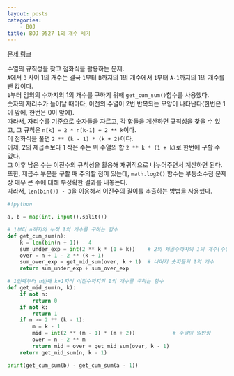 ```yaml
---
layout: posts
categories:
    - BOJ
title: BOJ 9527 1의 개수 세기
---
```


[문제 링크](https://www.acmicpc.net/problem/9527)

수열의 규칙성을 찾고 점화식을 활용하는 문제.  
`A`에서 `B` 사이 1의 개수는 결국 `1`부터 `B`까지의 1의 개수에서 `1`부터 `A-1`까지의 1의 개수를 뺀 값이다.  
`1`부터 임의의 수까지의 1의 개수를 구하기 위해 `get_cum_sum()`함수를 사용했다.  
숫자의 자리수가 늘어날 때마다, 이전의 수열이 2번 반복되는 모양이 나타난다(한번은 1이 앞에, 한번은 0이 앞에).  
따라서, 자리수를 기준으로 숫자들을 자르고, 각 합들을 계산하면 규칙성을 찾을 수 있고, 그 규칙은 `n[k] = 2 * n[k-1] + 2 ** k`이다.  
이 점화식을 풀면 `2 ** (k - 1) * (k + 2)`이다.  
이제, 2의 제곱수보다 1 작은 수는 위 수열의 합 `2 ** k * (1 + k)`로 한번에 구할 수 있다.  
그 이후 남은 수는 이진수의 규칙성을 활용해 재귀적으로 나누어주면서 계산하면 된다.  
또한, 제곱수 부분을 구할 때 주의할 점이 있는데, `math.log2()` 함수는 부동소수점 문제 상 매우 큰 수에 대해 부정확한 결과를 내놓는다.  
따라서, `len(bin()) - 3`을 이용해서 이진수의 길이를 추출하는 방법을 사용했다.

```python
#!python

a, b = map(int, input().split())

# 1부터 n까지의 누적 1의 개수를 구하는 함수
def get_cum_sum(n):
    k = len(bin(n + 1)) - 4
    sum_under_exp = int(2 ** k * (1 + k))    # 2의 제곱수까지의 1의 개수(수열의 합)
    over = n + 1 - 2 ** (k + 1)
    sum_over_exp = get_mid_sum(over, k + 1)  # 나머지 숫자들의 1의 개수
    return sum_under_exp + sum_over_exp

# 1번째부터 n번째 k+1자리 이진수까지의 1의 개수를 구하는 함수
def get_mid_sum(n, k):
    if not n:
        return 0
    if not k:
        return 1
    if n >= 2 ** (k - 1):
        m = k - 1
        mid = int(2 ** (m - 1) * (m + 2))            # 수열의 일반항
        over = n - 2 ** m
        return mid + over + get_mid_sum(over, k - 1)
    return get_mid_sum(n, k - 1)

print(get_cum_sum(b) - get_cum_sum(a - 1))
```
